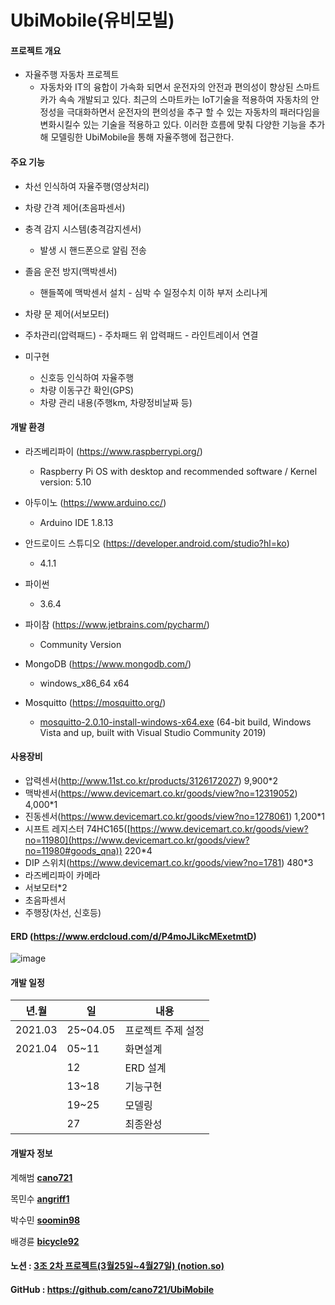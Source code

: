 # UbiMobile(유비모빌)

#### 프로젝트 개요

- 자율주행 자동차 프로젝트
  - 자동차와 IT의 융합이 가속화 되면서 운전자의 안전과 편의성이 향상된 스마트카가 속속 개발되고 있다. 최근의 스마트카는 IoT기술을 적용하여 자동차의 안정성을 극대화하면서 운전자의 편의성을 추구 할 수 있는 자동차의 패러다임을 변화시킬수 있는 기술을 적용하고 있다. 이러한 흐름에 맞춰 다양한 기능을 추가해 모델링한 UbiMobile을 통해 자율주행에 접근한다.



#### 주요 기능

- 차선 인식하여 자율주행(영상처리)

- 차량 간격 제어(초음파센서)

- 충격 감지 시스템(충격감지센서)

  - 발생 시 핸드폰으로 알림 전송

- 졸음 운전 방지(맥박센서)

  - 핸들쪽에 맥박센서 설치 - 심박 수 일정수치 이하 부저 소리나게

- 차량 문 제어(서보모터)

- 주차관리(압력패드) - 주차패드 위 압력패드 - 라인트레이서 연결

  

- 미구현 

  - 신호등 인식하여 자율주행
  - 차량 이동구간 확인(GPS)
  - 차량 관리 내용(주행km, 차량정비날짜 등)



#### 개발 환경

- 라즈베리파이 (https://www.raspberrypi.org/)
  - Raspberry Pi OS with desktop and recommended software / Kernel version: 5.10
- 아두이노 (https://www.arduino.cc/)
  - Arduino IDE 1.8.13
- 안드로이드 스튜디오 (https://developer.android.com/studio?hl=ko)
  - 4.1.1

- 파이썬
  - 3.6.4

- 파이참 (https://www.jetbrains.com/pycharm/)
  - Community Version
- MongoDB (https://www.mongodb.com/)
  - windows_x86_64 x64

- Mosquitto (https://mosquitto.org/)
  - [mosquitto-2.0.10-install-windows-x64.exe](https://mosquitto.org/files/binary/win64/mosquitto-2.0.10-install-windows-x64.exe) (64-bit build, Windows Vista and up, built with Visual Studio Community 2019)



#### 사용장비

- 압력센서(http://www.11st.co.kr/products/3126172027) 9,900*2
- 맥박센서(https://www.devicemart.co.kr/goods/view?no=12319052) 4,000*1
- 진동센서(https://www.devicemart.co.kr/goods/view?no=1278061) 1,200*1
- 시프트 레지스터 74HC165([https://www.devicemart.co.kr/goods/view?no=11980](https://www.devicemart.co.kr/goods/view?no=11980#goods_qna)) 220*4
- DIP 스위치(https://www.devicemart.co.kr/goods/view?no=1781) 480*3
- 라즈베리파이 카메라
- 서보모터*2
- 초음파센서
- 주행장(차선, 신호등)



#### ERD (https://www.erdcloud.com/d/P4moJLikcMExetmtD)
![image](https://user-images.githubusercontent.com/77091144/116164023-ee699680-a733-11eb-8cc7-594c83829af3.png)





#### 개발 일정

| 년.월   | 일       | 내용               |
| ------- | -------- | ------------------ |
| 2021.03 | 25~04.05 | 프로젝트 주제 설정 |
| 2021.04 | 05~11    | 화면설계           |
|         | 12       | ERD 설계           |
|         | 13~18    | 기능구현           |
|         | 19~25    | 모델링             |
|         | 27       | 최종완성           |



#### 개발자 정보

계해범 [**cano721**](https://github.com/cano721)

목민수 [**angriff1**](https://github.com/angriff1)

박수민 [**soomin98**](https://github.com/soomin98)

배경륜 [**bicycle92**](https://github.com/bicycle92)



#### 노션 : [3조 2차 프로젝트(3월25일~4월27일) (notion.so)](https://www.notion.so/3-2-3-25-4-27-4da63a880d24465ab0edf36432a2017a)

#### GitHub : https://github.com/cano721/UbiMobile


